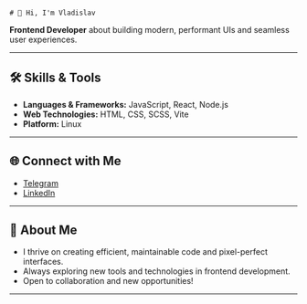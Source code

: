                                                                            # 👋 Hi, I'm Vladislav

**Frontend Developer** about building modern, performant UIs and seamless user experiences.

---

## 🛠️ Skills & Tools
- **Languages & Frameworks:** JavaScript, React, Node.js
- **Web Technologies:** HTML, CSS, SCSS, Vite
- **Platform:** Linux

---

## 🌐 Connect with Me
- [Telegram](https://t.me/Gromav)
- [LinkedIn](https://www.linkedin.com/in/владислав-ильин-39b498381)

---

## 🚀 About Me
- I thrive on creating efficient, maintainable code and pixel-perfect interfaces.
- Always exploring new tools and technologies in frontend development.
- Open to collaboration and new opportunities!

---

<!--
🌱 Fun fact or motto: "Clean code advocate. Always learning."
-->
